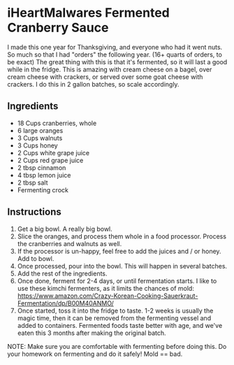 iHeartMalwares Fermented Cranberry Sauce
========================================

I made this one year for Thanksgiving, and everyone who had it went
nuts. So much so that I had "orders" the following year. (16+ quarts of
orders, to be exact) The great thing with this is that it's fermented,
so it will last a good while in the fridge. This is amazing with cream
cheese on a bagel, over cream cheese with crackers, or served over some
goat cheese with crackers. I do this in 2 gallon batches, so scale
accordingly.

Ingredients
-----------

-   18 Cups cranberries, whole
-   6 large oranges
-   3 Cups walnuts
-   3 Cups honey
-   2 Cups white grape juice
-   2 Cups red grape juice
-   2 tbsp cinnamon
-   4 tbsp lemon juice
-   2 tbsp salt
-   Fermenting crock

Instructions
------------

1.  Get a big bowl. A really big bowl.
2.  Slice the oranges, and process them whole in a food processor.
    Process the cranberries and walnuts as well.
3.  If the processor is un-happy, feel free to add the juices and / or
    honey. Add to bowl.
4.  Once processed, pour into the bowl. This will happen in several
    batches.
5.  Add the rest of the ingredients.
6.  Once done, ferment for 2-4 days, or until fermentation starts. I
    like to use these kimchi fermenters, as it limits the chances of
    mold:
    <https://www.amazon.com/Crazy-Korean-Cooking-Sauerkraut-Fermentation/dp/B00M40ANMO/>
7.  Once started, toss it into the fridge to taste. 1-2 weeks is usually
    the magic time, then it can be removed from the fermenting vessel
    and added to containers. Fermented foods taste better with age, and
    we've eaten this 3 months after making the original batch.

NOTE: Make sure you are comfortable with fermenting before doing this.
Do your homework on fermenting and do it safely! Mold == bad.
